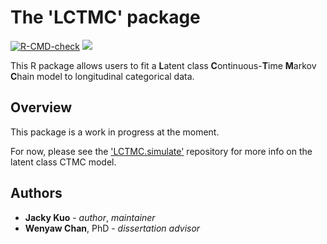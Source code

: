 # The 'LCTMC' package

<!-- badges: start -->
[![R-CMD-check](https://github.com/j-kuo/LCTMC/actions/workflows/R-CMD-check.yaml/badge.svg)](https://github.com/j-kuo/LCTMC/actions/workflows/R-CMD-check.yaml)
[![](https://img.shields.io/badge/R%20version-4.2.2-steelblue.svg)](https://cran.r-project.org/bin/windows/base/old/4.2.2)
<!-- badges: end -->

This R package allows users to fit a **L**atent class **C**ontinuous-**T**ime **M**arkov **C**hain model to longitudinal categorical data. 

## Overview

This package is a work in progress at the moment. 

For now, please see the ['LCTMC.simulate'](https://github.com/j-kuo/LCTMC.simulate) repository for more info on the latent class CTMC model.

## Authors

* **Jacky Kuo** - _author_, _maintainer_
* **Wenyaw Chan**, PhD - _dissertation advisor_
